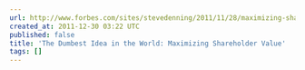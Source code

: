 ```yaml
---
url: http://www.forbes.com/sites/stevedenning/2011/11/28/maximizing-shareholder-value-the-dumbest-idea-in-the-world/
created_at: 2011-12-30 03:22 UTC
published: false
title: 'The Dumbest Idea in the World: Maximizing Shareholder Value'
tags: []
---
```



